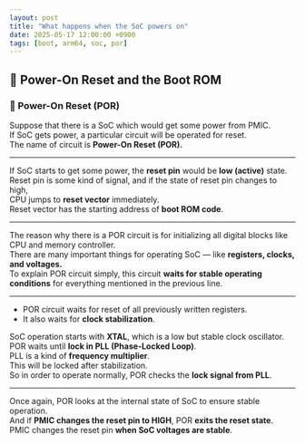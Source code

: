 ```yaml
---
layout: post
title: "What happens when the SoC powers on"
date: 2025-05-17 12:00:00 +0900
tags: [boot, arm64, soc, por]
---
```


## 🧱 Power-On Reset and the Boot ROM

### 🔌 Power-On Reset (POR)

Suppose that there is a SoC which would get some power from PMIC.  
If SoC gets power, a particular circuit will be operated for reset.  
The name of circuit is **Power-On Reset (POR).**

***

If SoC starts to get some power, the **reset pin** would be **low (active)** state.  
Reset pin is some kind of signal, and if the state of reset pin changes to high,  
CPU jumps to **reset vector** immediately.  
Reset vector has the starting address of **boot ROM code**.

***

The reason why there is a POR circuit is for initializing all digital blocks like CPU and memory controller.  
There are many important things for operating SoC — like **registers, clocks, and voltages.**  
To explain POR circuit simply, this circuit **waits for stable operating conditions** for everything mentioned in the previous line.

***

- POR circuit waits for reset of all previously written registers.
- It also waits for **clock stabilization**.

SoC operation starts with **XTAL**, which is a low but stable clock oscillator.  
POR waits until **lock in PLL (Phase-Locked Loop)**.  
PLL is a kind of **frequency multiplier**.  
This will be locked after stabilization.  
So in order to operate normally, POR checks the **lock signal from PLL**.

***

Once again, POR looks at the internal state of SoC to ensure stable operation.  
And if **PMIC changes the reset pin to HIGH**, POR **exits the reset state**.  
PMIC changes the reset pin **when SoC voltages are stable**.
